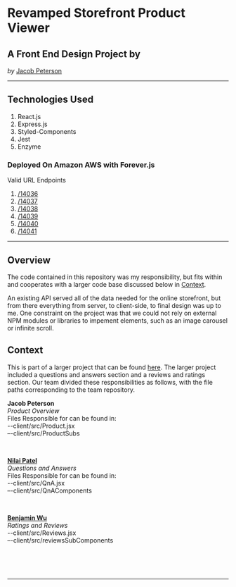 # Revamped Storefront Product Viewer
## A Front End Design Project by
*by*
[Jacob Peterson](https://github.com/JacobWPeterson)

---

## Technologies Used
1. React.js
2. Express.js
3. Styled-Components
4. Jest
5. Enzyme

### Deployed On Amazon AWS with Forever.js

Valid URL Endpoints
1. [/14036](http://ec2-50-18-94-151.us-west-1.compute.amazonaws.com/products/14036/)
2. [/14037](http://ec2-50-18-94-151.us-west-1.compute.amazonaws.com/products/14037/)
3. [/14038](http://ec2-50-18-94-151.us-west-1.compute.amazonaws.com/products/14038/)
4. [/14039](http://ec2-50-18-94-151.us-west-1.compute.amazonaws.com/products/14038/)
5. [/14040](http://ec2-50-18-94-151.us-west-1.compute.amazonaws.com/products/14040/)
6. [/14041](http://ec2-50-18-94-151.us-west-1.compute.amazonaws.com/products/14041/)

---

## Overview
The code contained in this repository was my responsibility, but fits within and cooperates with a larger code base discussed below in [Context](https://github.com/JacobWPeterson/ProductViewer#Context).

An existing API served all of the data needed for the online storefront, but from there everything from server, to client-side, to final design was up to me. One constraint on the project was that we could not rely on external NPM modules or libraries to impement elements, such as an image carousel or infinite scroll.

## Context
This is part of a larger project that can be found [here](https://github.com/Pivitol-Penguins/PPFEC). The larger project included a questions and answers section and a reviews and ratings section. Our team divided these responsibilities as follows, with the file paths corresponding to the team repository.

**Jacob Peterson**\
*Product Overview*\
Files Responsible for can be found in:\
--client/src/Product.jsx\
–-client/src/ProductSubs

<br>

**[Nilai Patel](https://github.com/nilaip96)**\
*Questions and Answers*\
Files Responsible for can be found in:\
--client/src/QnA.jsx\
–-client/src/QnAComponents

<br>

**[Benjamin Wu](https://github.com/benngfour)**\
*Ratings and Reviews*\
--client/src/Reviews.jsx\
–-client/src/reviewsSubComponents

<br>
<br>
<br>

---
